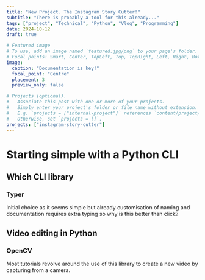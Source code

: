 ```yaml
---
title: "New Project. The Instagram Story Cutter!"
subtitle: "There is probably a tool for this already..."
tags: ["project", "Technical", "Python", "Vlog", "Programming"]
date: 2024-10-12
draft: true

# Featured image
# To use, add an image named `featured.jpg/png` to your page's folder.
# Focal points: Smart, Center, TopLeft, Top, TopRight, Left, Right, BottomLeft, Bottom, BottomRight.
image:
  caption: "Documentation is key!"
  focal_point: "Centre"
  placement: 3
  preview_only: false

# Projects (optional).
#   Associate this post with one or more of your projects.
#   Simply enter your project's folder or file name without extension.
#   E.g. `projects = ["internal-project"]` references `content/project/deep-learning/index.md`.
#   Otherwise, set `projects = []`.
projects: ["instagram-story-cutter"]
---
```


# Starting simple with a Python CLI


## Which CLI library

### Typer

Initial choice as it seems simple but already customisation of naming and documentation requires extra typing so why is this better than click?

## Video editing in Python

### OpenCV

Most tutorials revolve around the use of this library to create a new video by capturing from a camera.



